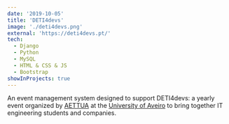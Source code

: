 ```yaml
---
date: '2019-10-05'
title: 'DETI4devs'
image: './deti4devs.png'
external: 'https://deti4devs.pt/'
tech:
  - Django
  - Python
  - MySQL
  - HTML & CSS & JS
  - Bootstrap
showInProjects: true
---
```


An event management system designed to support DETI4devs: a yearly event organized by <a href="http://aettua.pt" target="_blank" rel="noopener noreferrer" title="AETTUA">AETTUA</a> at the <a href="https://www.ua.pt" target="_blank" rel="noopener noreferrer" title="University of Aveiro">University of Aveiro</a> to bring together IT engineering students and companies.

